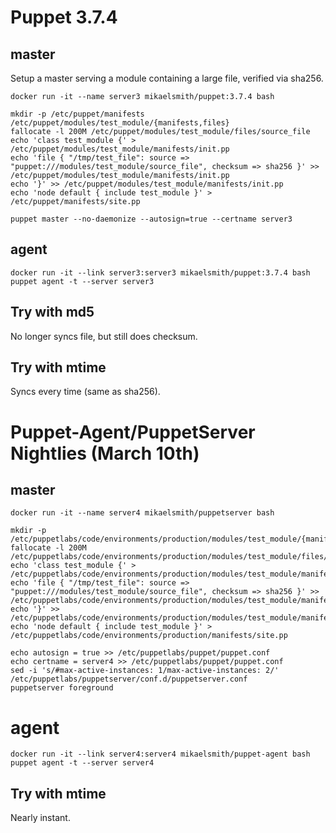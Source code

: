 # Puppet 3.7.4

## master

Setup a master serving a module containing a large file, verified via sha256.

    docker run -it --name server3 mikaelsmith/puppet:3.7.4 bash

    mkdir -p /etc/puppet/manifests /etc/puppet/modules/test_module/{manifests,files}
    fallocate -l 200M /etc/puppet/modules/test_module/files/source_file
    echo 'class test_module {' > /etc/puppet/modules/test_module/manifests/init.pp
    echo 'file { "/tmp/test_file": source => "puppet:///modules/test_module/source_file", checksum => sha256 }' >> /etc/puppet/modules/test_module/manifests/init.pp
    echo '}' >> /etc/puppet/modules/test_module/manifests/init.pp
    echo 'node default { include test_module }' > /etc/puppet/manifests/site.pp

    puppet master --no-daemonize --autosign=true --certname server3

## agent

    docker run -it --link server3:server3 mikaelsmith/puppet:3.7.4 bash
    puppet agent -t --server server3

## Try with md5

No longer syncs file, but still does checksum.

## Try with mtime

Syncs every time (same as sha256).

# Puppet-Agent/PuppetServer Nightlies (March 10th)

## master

    docker run -it --name server4 mikaelsmith/puppetserver bash

    mkdir -p /etc/puppetlabs/code/environments/production/modules/test_module/{manifests,files}
    fallocate -l 200M /etc/puppetlabs/code/environments/production/modules/test_module/files/source_file
    echo 'class test_module {' > /etc/puppetlabs/code/environments/production/modules/test_module/manifests/init.pp
    echo 'file { "/tmp/test_file": source => "puppet:///modules/test_module/source_file", checksum => sha256 }' >> /etc/puppetlabs/code/environments/production/modules/test_module/manifests/init.pp
    echo '}' >> /etc/puppetlabs/code/environments/production/modules/test_module/manifests/init.pp
    echo 'node default { include test_module }' > /etc/puppetlabs/code/environments/production/manifests/site.pp

    echo autosign = true >> /etc/puppetlabs/puppet/puppet.conf
    echo certname = server4 >> /etc/puppetlabs/puppet/puppet.conf
    sed -i 's/#max-active-instances: 1/max-active-instances: 2/' /etc/puppetlabs/puppetserver/conf.d/puppetserver.conf
    puppetserver foreground

# agent
    docker run -it --link server4:server4 mikaelsmith/puppet-agent bash
    puppet agent -t --server server4

## Try with mtime

Nearly instant.

